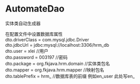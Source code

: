 # AutomateDao
实体类自动生成器

在配置文件中设置数据库属性   
dto.driverClass = com.mysql.jdbc.Driver    
dto.jdbcUrl = jdbc:mysql://localhost:3306/hrm_db   
dto.user = xlei    //用户   
dto.password = 003197   //密码   
dto.package = org.fkjava.hrm.domain //实体类包名   
dto.mapper = org.fkjava.hrm.mapper  //映射包名   
dto.tablePrefix = hrm_            //数据库表的前缀  例如en_user  此处写en_   
  
